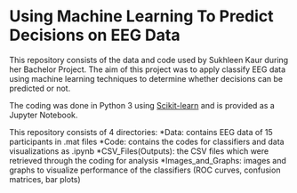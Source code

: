 # Using Machine Learning To Predict Decisions on EEG Data
This repository consists of the data and code used by Sukhleen Kaur during her Bachelor Project. The aim of this project was to apply classify EEG data using machine learning techniques to determine whether decisions can be predicted or not.

The coding was done in Python 3 using [Scikit-learn](https://scikit-learn.org/stable/) and is provided as a Jupyter Notebook.

This repository consists of 4 directories:
*Data: contains EEG data of 15 participants in .mat files
*Code: contains the codes for classifiers and data visualizations as .ipynb
*CSV_Files(Outputs): the CSV files which were retrieved through the coding for analysis
*Images_and_Graphs: images and graphs to visualize performance of the classifiers (ROC curves, confusion matrices, bar plots)
